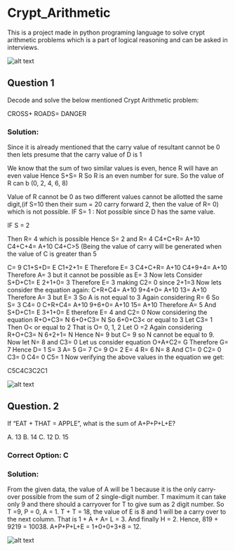 # Crypt_Arithmetic
This is a project made in python programing language to solve crypt arithmetic problems which is a part of logical reasoning and can be asked in interviews.

![alt text](https://prepinsta.com/wp-content/uploads/2022/01/Logical-Sequence-of-words18.webp)

## Question 1
Decode and solve the below mentioned Crypt Arithmetic problem:

CROSS+ ROADS= DANGER

### Solution:
Since it is already mentioned that the carry value of resultant cannot be 0 then lets presume that the carry value of D is 1

We know that the sum of two similar values is even, hence R will have an even value
Hence S+S= R So R is an even number for sure.
So the value of R can b (0, 2, 4, 6, 8)

Value of R cannot be 0 as two different values cannot be allotted the same digit,(if S=10 then their sum = 20 carry forward 2, then the value of R= 0) which is not possible.
IF S= 1 :
Not possible since D has the same value.

IF S = 2

Then R= 4 which is possible Hence S= 2 and R= 4
C4+C+R= A+10
C4+C+4= A+10
C4+C>5 (Being the value of carry will be generated when the value of C is greater than 5

C= 9
C1+S+D= E
C1+2+1= E
Therefore E= 3
C4+C+R= A+10
C4+9+4= A+10
Therefore A= 3 but it cannot be possible as E= 3
Now lets Consider S+D+C1= E
2+1+0= 3
Therefore E= 3 making C2= 0 since 2+1=3
Now lets consider the equation again:
C+R+C4= A+10
9+4+0= A+10
13= A+10
Therefore A= 3 but E= 3
So A is not equal to 3
Again considering R= 6 So S= 3 C4= 0
C+R+C4= A+10
9+6+0= A+10
15= A+10
Therefore A= 5
And S+D+C1= E
3+1+0= E therefore E= 4 and C2= 0
Now considering the equation
R+O+C3= N
6+0+C3= N
So 6+0+C3< or equal to 3
Let C3= 1
Then O< or equal to 2
That is O= 0, 1, 2
Let O =2
Again considering R+O+C3= N
6+2+1= N
Hence N= 9 but C= 9 so N cannot be equal to 9.
Now let N= 8 and C3= 0
Let us consider equation
O+A+C2= G
Therefore G= 7
Hence D= 1 S= 3 A= 5 G= 7 C= 9 O= 2 E= 4 R= 6 N= 8
And C1= 0 C2= 0 C3= 0 C4= 0 C5= 1
Now verifying the above values in the equation we get:

C5C4C3C2C1


![alt text](https://prepinsta.com/wp-content/uploads/2022/01/TANMAY5.webp)

## Question. 2
If “EAT + THAT = APPLE”, what is the sum of A+P+P+L+E?

A. 13
B. 14
C. 12
D. 15

### Correct Option: C
### Solution:

From the given data, the value of A will be 1 because it is the only carry-over possible from the sum of 2 single-digit number. T maximum it can take only 9 and there should a carryover for T to give sum as 2 digit number. So T =9, P = 0, A = 1. T + T = 18, the value of E is 8 and 1 will be a carry over to the next column. That is 1 + A + A= L = 3. And finally H = 2. Hence, 819 + 9219 = 10038. A+P+P+L+E = 1+0+0+3+8 = 12.

![alt text](https://prepinsta.com/wp-content/uploads/2022/01/TANMAY9.webp)
